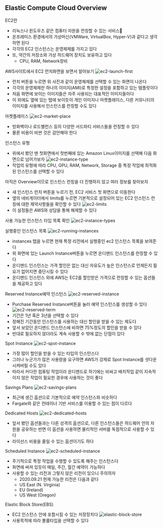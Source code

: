 ## Elastic Compute Cloud Overview

EC2란
* 리눅스나 윈도우즈 같은 컴퓨터 자원을 런칭할 수 있는 서비스
* 온프레미스 환경에서의 가상머신(VMWare, VirtualBox, Hyper-V)과 같다고 생각하면 된다
* 각각의 EC2 인스턴스는 운영체제를 가지고 있다
* 또, 약간의 저장소와 가상 하드웨어 장치도 보유하고 있다
  - CPU, RAM, Network장비

AWS사이트에서 EC2 런치화면을 보면서 알아보기
![ec2-launch-first](./img/ec2-launch-first.png)
* 런치 버튼을 누르면 위 사진과 같이 운영체제를 선택할 수 있는 화면이 나온다
* 각각의 운영체제란 하나의 이미지(AMI)로 특정한 설정을 포함하고 있는 템플릿이다
* 처음 화면에 보이는 이미지들은 자주 사용되는 대표적인 이미지들이다
* 이 외에도 옆에 있는 탭에 보이듯이 개인 이미지나 마켓플레이스, 다른 커뮤니티의 이미지를 사용해서 인스턴스를 런칭할 수도 있다

마켓플레이스
![ec2-market-place](./img/ec2-marketplace.png)
* 방화벽이나 로드밸런스 등의 다양한 서드파티 서비스들을 런칭할 수 있다
* 물론 비용이 비싼 것은 감안해야 한다

인스턴스 유형
* 위에서 봤던 맨 첫화면에서 첫번째에 있는 Amazon Linux이미지를 선택해 다음 화면으로 넘어가보자
![ec2-instance-type](./img/ec2-instance-type.png)
* 작업의 유형에 따라 CPU, GPU, RAM, Network, Storage 중 특정 작업에 최적화된 인스턴스를 선택할 수 있다
 
아직은 Overview이므로 인스턴스 런칭을 더 진행하지 않고 여러 정보를 찾아보자
* 새 인스턴스 런치 버튼을 누르기 전, EC2 서비스 첫 화면으로 이동한다
* 옆의 네비게이터에서 limits를 누르면 기본적으로 설정되어 있는 EC2 인스턴스 런칭에 대한 제약사항들을 확인할 수 있다
![ec2-limits](./img/ec2-limits.png)
* 이 설정들은 AWS와 상담을 통해 해제할 수 있다

사용 가능한 인스턴스 타입 목록 확인
![ec2-instance-types](./img/ec2-instance-types.png)

실행중인 인스턴스 목록
![ec2-running-instances](./img/ec2-running-instances.png)
* instances 탭을 누르면 현재 특정 리전에서 실행중인 ec2 인스턴스 목록을 보여준다
* 위 화면에 있는 Launch Instance버튼을 누르면 온디맨드 인스턴스를 런칭할 수 있다
* 온디맨드 인스턴스는 가격 할인은 없는 대신 자유도가 높은 인스턴스로 언제든지 필요가 없어지면 중단시킬 수 있다
* 온디맨드 인스턴스 외에 AWS는 EC2를 할인받은 가격으로 런칭할 수 있는 옵션들을 제공하고 있다

Reserved Instance예약 인스턴스
![ec2-reserved-instance](./img/ec2-reserved-instance.png)
* Purchase Reserved Instance버튼을 눌러 예약 인스턴스를 생성할 수 있다
![ec2-reserved-term](./img/ec2-reserved-term.png)
* 기간은 1년 혹은 3년을 선택할 수 있다
* 정해진 기간동안 인스턴스를 사용하는 대신 할인을 받을 수 있는 제도다
* 앞서 보았던 온디맨드 인스턴스에 비하면 75%정도의 할인을 받을 수 있다
* 반대로 필요하지 않더라도 계속 사용할 수 밖에 없는 단점이 있다

Spot Instance
![ec2-spot-instance](./img/ec2-spot-instance.png)
* 가장 많이 할인을 받을 수 있는 타입의 인스턴스다
* 그러나 누군가가 많은 사용량을 요구하면 AWS가 강제로 Spot Instance를 셧다운 시켜버릴 수도 있다
* 따라서 커다란 컴퓨팅 작업이라 온디맨드로 하기에는 비싸고 배치작업 같이 지속적이지 않은 작업이 필요한 경우에 사용하는 것이 좋다

Savings Plans
![ec2-savings-plans](./img/ec2-savings-plans.png)
* 최근에 생긴 옵션으로 기본적으로 예약 인스턴스와 비슷하다
* Fargate와 같은 컨테이너 기반 서비스를 이용할 수 있는 점이 다르다

Dedicated Hosts
![ec2-dedicated-hosts](./img/ec2-dedicated-hosts.png)
* 앞서 봤던 옵션들과는 다른 성격의 옵션으로, 다른 인스턴스들은 하드웨어 안의 자원을 공유하는 반면 이 옵션을 사용하면 물리적인 서버를 독점적으로 사용할 수 있다
* 라이선스 비용을 줄일 수 있는 옵션이기도 하다

Scheduled Instance
![ec2-scheduled-instance](./img/ec2-scheduled-instances.png)
* 주기적으로 특정 작업을 수행할 수 있도록 해주는 인스턴스다
* 화면에 써져 있듯이 매일, 주간, 월간 예약이 가능하다
* 사용할 수 있는 리전과 그렇지 않은 리전이 있으니 주의하자
  - 2020.09.21 현재 가능한 리전은 다음과 같다
  - US East (N. Virginia)
  - EU (Ireland)
  - US West (Oregon)

Elastic Block Store(EBS)
* EC2 인스턴스 안에 포함시킬 수 있는 저장장치다
![elastic-block-store](./img/ebs-block-store.png)
* 사용목적에 따라 볼륨타입을 선택할 수 있다